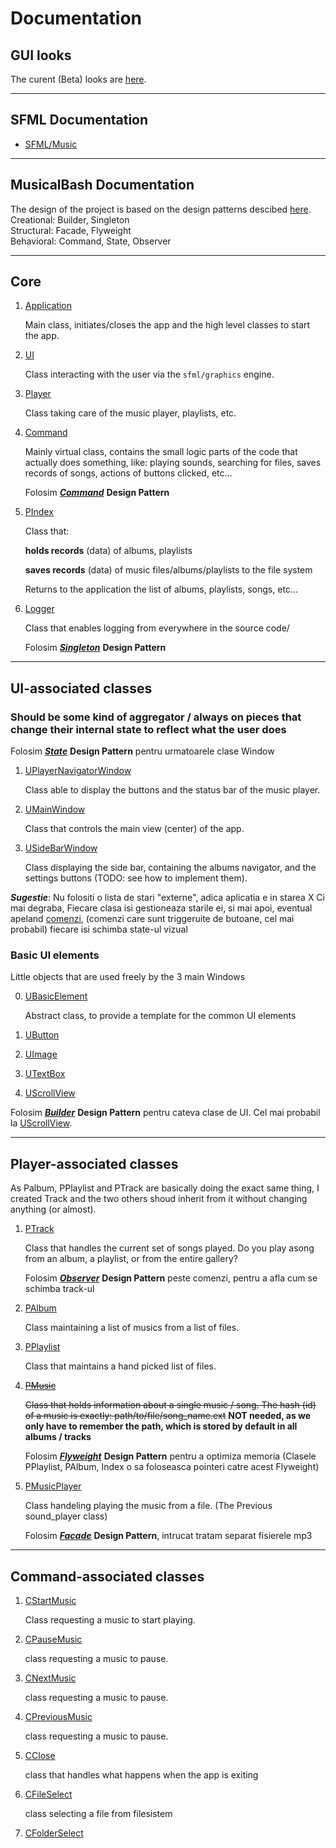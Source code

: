 # Documentation

## GUI looks

The curent (Beta) looks are [here](https://awwapp.com/b/umkwbgwje/).

-------------

## SFML Documentation

* [SFML/Music](https://www.sfml-dev.org/documentation/2.5.1/classsf_1_1Music.php) 

-------------

## MusicalBash Documentation

The design of the project is based on the design patterns descibed [here](https://refactoring.guru/design-patterns).\
Creational: Builder, Singleton\
Structural: Facade, Flyweight\
Behavioral: Command, State, Observer

-------------

## Core

1. [Application](docs/application.hpp)
    
    Main class, initiates/closes the app and the high level classes to start the app.

1. [UI](docs/ui.hpp)

    Class interacting with the user via the `sfml/graphics` engine.

1. [Player](docs/player.hpp)

    Class taking care of the music player, playlists, etc.

1. [Command](docs/command.hpp)

    Mainly virtual class, contains the small logic parts of the code that actually does something, like: playing sounds, searching for files, saves records of songs, actions of buttons clicked, etc...

    Folosim __*[Command](https://refactoring.guru/design-patterns/command)*__ __Design Pattern__

1. [PIndex](inc/player/p_index.hpp)

    Class that:
        
    __holds records__ (data) of albums, playlists 
    
    __saves records__ (data) of music files/albums/playlists to the file system

    Returns to the application the list of albums, playlists, songs, etc...

1. [Logger](docs/logger.hpp)

    Class that enables logging from everywhere in the source code/
    
    Folosim __*[Singleton](https://refactoring.guru/design-patterns/singleton)*__ __Design Pattern__

-------------

## UI-associated classes

### Should be some kind of aggregator / always on pieces that change their internal state to reflect what the user does

Folosim __*[State](https://refactoring.guru/design-patterns/state)*__ __Design Pattern__ pentru urmatoarele clase Window

1. [UPlayerNavigatorWindow](docs/ui/u_player_navigator.hpp)

    Class able to display the buttons and the status bar of the music player.

2. [UMainWindow](docs/ui/u_album_navigator.hpp)

    Class that controls the main view (center) of the app.

3. [USideBarWindow](docs/ui/u_side_bar.hpp)

    Class displaying the side bar, containing the albums navigator, and the settings buttons (TODO: see how to implement them).

*__Sugestie__*: Nu folositi o lista de stari "externe", adica aplicatia e in starea X
Ci mai degraba, Fiecare clasa isi gestioneaza starile ei, si mai apoi, eventual apeland [comenzi](#Command-associated-classes), (comenzi care sunt triggeruite de butoane, cel mai probabil) fiecare isi schimba state-ul vizual

### Basic UI elements

Little objects that are used freely by the 3 main Windows

0. [UBasicElement](docs/)

    Abstract class, to provide a template for the common UI elements

1. [UButton](docs/ui/u_button.hpp)

2. [UImage](docs/ui/u_image.hpp)

3. [UTextBox](docs/ui/u_text_box.hpp)

4. [UScrollView](docs/ui/u_scroll_view.hpp)

Folosim __*[Builder](https://refactoring.guru/design-patterns/builder)*__ __Design Pattern__ pentru cateva clase de UI. Cel mai probabil la [UScrollView](docs/ui/u_scroll_view.hpp).

------------------

## Player-associated classes

As Palbum, PPlaylist and PTrack are basically doing the exact same thing, I created Track and the two others shoud inherit from it without changing anything (or almost).

1. [PTrack](inc/player/p_track.hpp)

    Class that handles the current set of songs played. Do you play asong from an album, a playlist, or from the entire gallery?

    Folosim __*[Observer](https://refactoring.guru/design-patterns/observer)*__ __Design Pattern__ peste comenzi, pentru a afla cum se schimba track-ul

1. [PAlbum](inc/player/p_album.hpp)

    Class maintaining a list of musics from a list of files.

2. [PPlaylist](inc/player/p_playlist.hpp)

    Class that maintains a hand picked list of files.

3. ~~[PMusic](inc/player/p_music.hpp)~~

    ~~Class that holds information about a single music / song.
    The hash (id) of a music is exactly: path/to/file/song_name.ext~~
    __NOT needed, as we only have to remember the path, which is stored by default in all albums / tracks__ 

    Folosim __*[Flyweight](https://refactoring.guru/design-patterns/flyweight)*__ __Design Pattern__ pentru a optimiza memoria (Clasele PPlaylist, PAlbum, Index o sa foloseasca pointeri catre acest Flyweight)

3. [PMusicPlayer](inc/player/p_music_player.hpp)

    Class handeling playing the music from a file.
    (The Previous sound_player class)

    Folosim __*[Facade](https://refactoring.guru/design-patterns/facade)*__ __Design Pattern__, intrucat tratam separat fisierele mp3

------------

## Command-associated classes

1. [CStartMusic](inc/command/c_start_music.hpp)

    Class requesting a music to start playing.

1. [CPauseMusic](inc/command/c_pause_music.hpp)

    class requesting a music to pause.

1. [CNextMusic](inc/command/c_next_music.hpp)

    class requesting a music to pause.

1. [CPreviousMusic](inc/command/c_previous_music.hpp)

    class requesting a music to pause.

1. [CClose](inc/command/c_exit.hpp)

    class that handles what happens when the app is exiting

1. [CFileSelect](inc/command/c_file_select.hpp)

    class selecting a file from filesistem

1. [CFolderSelect](inc/command/c_folder_select.hpp)